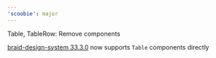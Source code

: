 ```yaml
---
'scoobie': major
---
```


Table, TableRow: Remove components

[braid-design-system 33.3.0](https://github.com/seek-oss/braid-design-system/releases/tag/braid-design-system%4033.3.0) now supports `Table` components directly
